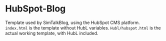 # HubSpot-Blog

Template used by SimTalkBlog, using the HubSpot CMS platform.
`index.html` is the template without HubL variables.
`Hubl/hubspot.html` is the actual working template, with HubL included.
